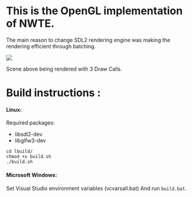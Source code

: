 # This is the OpenGL implementation of NWTE.

The main reason to change SDL2 rendering engine was making the rendering efficient through batching.

![](https://s2.gifyu.com/images/ezgif-1-a54f4654cd89.gif)

Scene above being rendered with 3 Draw Calls.

# Build instructions :
#### Linux:
Required packages:
 - libsdl2-dev
 - libglfw3-dev

`cd lbuild/` </br>
`chmod +x build.sh` </br>
`./build.sh`

#### Microsoft Windows:
Set Visual Studio environment variables (vcvarsall.bat)
And run `build.bat`.
